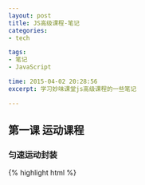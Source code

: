 ```yaml
---
layout: post
title: JS高级课程-笔记
categories: 
- tech

tags: 
- 笔记
- JavaScript

time: 2015-04-02 20:28:56
excerpt: 学习妙味课堂js高级课程的一些笔记

---
```


## 第一课 运动课程

### 匀速运动封装

{% highlight html %}
<!DOCTYPE html>
<html lang="en">
<head>
    <meta charset="UTF-8">
    <title>简单的匀速运动函数封装</title>
    <script>
    // 封装获取样式函数
    function css(obj, attr){
        return obj.currentStyle ? obj.currentStyle[attr] : getComputedStyle(obj, false)[attr];
    }

    /*bug: 暂无*/
    function startMove (obj, json, iSpeed, fn) {
        clearInterval(obj.iTimer);

        var iCur = 0;// 未运动前的样式值
        var iAfter = 0;// 运动后的样式值

        obj.iTimer = setInterval(function(){
            var bBtn = true;// 控制运动状态是否完结

            for(var attr in json){
                var iTarget = json[attr];

                if (attr == 'opacity') {
                    // Math.round(x)把一个数字舍入为最接近的整数
                    iCur = Math.round(css(obj, 'opacity') * 100);
                }else{
                    iCur = parseInt(css(obj, attr));
                }

                // 获取正确方向上的速度
                var iSpeedNew = iCur < iTarget ? iSpeed : -iSpeed;

                if (iCur !== iTarget) {
                    bBtn = false;
                    iAfter = iCur + iSpeedNew;
                    if (attr == 'opacity') {
                        obj.style.opacity = (iAfter) / 100;
                        // 兼容ie7及以下
                        obj.style.filter = 'alpha(opacity=' + iAfter + ')';
                    }else{
                        // 防止运动越界的 bug
                        if (iSpeedNew > 0 && iAfter > iTarget || iSpeedNew < 0 && iAfter < iTarget) {
                            iAfter = iTarget;
                        }

                        obj.style[attr] = iAfter + 'px';
                    }
                }
            }

            if (bBtn) {
                clearInterval(obj.iTimer);
                // 如果回调函数存在，调用回调函数
                fn && fn.call(obj);
            }

        }, 15);
    }

    window.onload = function(){
        var oDiv = document.getElementById('div');

        startMove(oDiv, {
            left: 1000
        }, 10);

        /*startMove(oDiv, {
            width: 10,
            left: 1000
        }, 5);*/
    }
    </script>
    <style>
    #div{width: 100px;height: 100px;background-color: red;position: absolute;top: 0;left: 0;}
    </style>
</head>
<body>
    <div id="div"></div>
</body>
</html>
{% endhighlight %}

### 摩擦运动封装

原理：在匀速运动的原理上，使每次运动的速度都减一个定值

bug：因为速度不一定，所以减少时难以控制目标值

{% highlight javascript %}
obj.iTimer = setInterval(function(){
    var bBtn = true;// 控制运动状态是否完结

    iSpeed -= 1;// 难以控制目标点

    for(var attr in json){
        // ... 同匀速运动    
    }

    if (bBtn) {
        // ... 同匀速运动
    }
}, 30);
{% endhighlight %}

### 缓冲运动封装

原理：在匀速运动的原理上，使每次运动的速度为 (iTarget - iCur)/num 的值，即速度逐渐减少，最后归零

{% highlight html %}
<!DOCTYPE html>
<html lang="en">
<head>
    <meta charset="UTF-8">
    <title>简单的匀速运动函数封装</title>
    <script>
    // 封装获取样式函数
    function css(obj, attr){
        return obj.currentStyle ? obj.currentStyle[attr] : getComputedStyle(obj, false)[attr];
    }

    /*bug: 暂无*/
    function startMove (obj, json, fn) {
        clearInterval(obj.iTimer);

        var iCur = 0;// 未运动前的样式值
        var iAfter = 0;// 运动后的样式值
        var iSpeed = 0;// 初始化速度

        obj.iTimer = setInterval(function(){
            var bBtn = true;// 控制运动状态是否完结

            for(var attr in json){
                var iTarget = json[attr];

                if (attr == 'opacity') {
                    // Math.round(x)把一个数字舍入为最接近的整数
                    iCur = Math.round(css(obj, 'opacity') * 100);
                }else{
                    iCur = parseInt(css(obj, attr));
                }

                // 计算缓冲后的速度
                iSpeed = (iTarget - iCur) / 8;
                iSpeed = iSpeed > 0 ? Math.ceil(iSpeed) : Math.floor(iSpeed);

                if (iCur !== iTarget) {
                    bBtn = false;
                    iAfter = iCur + iSpeed;
                    if (attr == 'opacity') {
                        obj.style.opacity = (iAfter) / 100;
                        // 兼容ie7及以下
                        obj.style.filter = 'alpha(opacity=' + iAfter + ')';
                    }else{
                        // 防止运动越界的 bug（不再需要）
                        /*if (iSpeed > 0 && iAfter > iTarget || iSpeed < 0 && iAfter < iTarget) {
                            iAfter = iTarget;
                        }*/

                        obj.style[attr] = iAfter + 'px';
                    }
                }
            }

            if (bBtn) {
                clearInterval(obj.iTimer);
                // 如果回调函数存在，调用回调函数
                fn && fn.call(obj);
            }

        }, 15);
    }

    window.onload = function(){
        var oDiv = document.getElementById('div');

        startMove(oDiv, {
            left: 1000,
            top: 500
        }, 10);

        /* 相反无问题
        startMove(oDiv, {
            width: 10,
            left: 1000
        }, 5);*/
    }
    </script>
    <style>
    #div{width: 100px;height: 100px;background-color: red;position: absolute;top: 0;left: 0;}
    </style>
</head>
<body>
    <div id="div"></div>
</body>
</html>
{% endhighlight %}

### 图片预加载原理

* 不直接修改img元素的src，加载完成后，再显示
* 用到的事件
  * onload：加载完成后显示图片
  * onerror：加载失败时，进行其他处理（跳过、显示信息等）
* 预判加载——自动加载下一张图片
* 延迟加载——加载可视区图片，其他图片等进入可视区再加载

{% highlight html %}
<!DOCTYPE html>
<html lang="en">
<head>
    <meta charset="UTF-8">
    <title>图片预加载原理</title>
    <style></style>
</head>
<body>
    <img id="img1" src='' />
    <script>
    /*
    属性：
        src：当我们给Image对象的src属性赋值一个url的时候，这个Image对象就会去加载url资源。加载完成以后的资源被保存到了浏览器的缓存文件夹里面。下次如果我们要去调用这个url地址的时候，直接是从缓存文件夹读取到的。所以速度很快。
    事件：
        onload：当资源加载完成的时候触发
        onerror：当资源加载失败的时候触发
    */
    window.onload = function(){
        var oImage = new Image();
        var oImg = document.getElementById('img1');

        oImage.src = '1.png';
        oImage.onload = function(){
            alert('加载完成');

            document.onclick = function(){
                oImg.src = '1.png';
            }
        }
        oImage.onerror = function(){
            alert('加载出错');
        }
    }
    </script>
</body>
</html>
{% endhighlight %}

实例应用：

{% highlight html %}
<!DOCTYPE html>
<html lang="en">
<head>
    <meta charset="UTF-8">
    <title>图片预加载二</title>
</head>
<body>
    <img src="images/p1.jpg" id="img1" style="width: 300px;" />
    <script>
    window.onload = function(){

        var oImg = document.getElementById('img1');
        var oImage = new Image();
        var arr = [
            'images/p2.jpg',
            'images/3.jpg',
            'images/p4.jpg',
        ];
        var iCur = 0;
        var i = 0;

        xunlei();

        oImg.onclick = function(){
            i++;
            if(i < arr.length){
                oImg.src = arr[i];
            }
        }

        function xunlei(){
            oImage.src = arr[iCur];
            oImage.onload = function(){
                iCur++;
                if(iCur < arr.length){
                    xunlei();
                }
            }
        }

    }
    </script>
</body>
</html>
{% endhighlight %}

图片按需加载：

{% highlight html %}
<!DOCTYPE html>
<html lang="en">
<head>
    <meta charset="UTF-8">
    <title>图片按需加载</title>
    <style>
    #ul1 { margin: 100px auto 0; padding: 0; }
    li { float: left; margin: 0 0 10px 10px; list-style: none; border: 1px solid black;}
    img { width: 300px; height: 200px; display: block; }
    </style>
</head>
<body>
    <ul id="ul1">
        <li><img _src="1.jpg" src="white.jpg"></li>
        <li><img _src="2.jpg" src="white.jpg"></li>
        <li><img _src="3.jpg" src="white.jpg"></li>
        <li><img _src="4.jpg" src="white.jpg"></li>
        <li><img _src="5.jpg" src="white.jpg"></li>
        <li><img _src="6.jpg" src="white.jpg"></li>
        <li><img _src="7.jpg" src="white.jpg"></li>
        <li><img _src="1.jpg" src="white.jpg"></li>
        <li><img _src="2.jpg" src="white.jpg"></li>
        <li><img _src="3.jpg" src="white.jpg"></li>
        <li><img _src="4.jpg" src="white.jpg"></li>
        <li><img _src="5.jpg" src="white.jpg"></li>
        <li><img _src="6.jpg" src="white.jpg"></li>
        <li><img _src="7.jpg" src="white.jpg"></li>
        <li><img _src="1.jpg" src="white.jpg"></li>
        <li><img _src="2.jpg" src="white.jpg"></li>
        <li><img _src="3.jpg" src="white.jpg"></li>
        <li><img _src="4.jpg" src="white.jpg"></li>
        <li><img _src="5.jpg" src="white.jpg"></li>
        <li><img _src="6.jpg" src="white.jpg"></li>
        <li><img _src="7.jpg" src="white.jpg"></li>
        <li><img _src="1.jpg" src="white.jpg"></li>
        <li><img _src="2.jpg" src="white.jpg"></li>
        <li><img _src="3.jpg" src="white.jpg"></li>
        <li><img _src="4.jpg" src="white.jpg"></li>
        <li><img _src="5.jpg" src="white.jpg"></li>
        <li><img _src="6.jpg" src="white.jpg"></li>
        <li><img _src="7.jpg" src="white.jpg"></li>
        <li><img _src="1.jpg" src="white.jpg"></li>
        <li><img _src="2.jpg" src="white.jpg"></li>
        <li><img _src="3.jpg" src="white.jpg"></li>
        <li><img _src="4.jpg" src="white.jpg"></li>
        <li><img _src="5.jpg" src="white.jpg"></li>
        <li><img _src="6.jpg" src="white.jpg"></li>
        <li><img _src="7.jpg" src="white.jpg"></li>
        <li><img _src="1.jpg" src="white.jpg"></li>
        <li><img _src="2.jpg" src="white.jpg"></li>
        <li><img _src="3.jpg" src="white.jpg"></li>
        <li><img _src="4.jpg" src="white.jpg"></li>
        <li><img _src="5.jpg" src="white.jpg"></li>
        <li><img _src="6.jpg" src="white.jpg"></li>
        <li><img _src="7.jpg" src="white.jpg"></li>
        <li><img _src="1.jpg" src="white.jpg"></li>
        <li><img _src="2.jpg" src="white.jpg"></li>
        <li><img _src="3.jpg" src="white.jpg"></li>
        <li><img _src="4.jpg" src="white.jpg"></li>
        <li><img _src="5.jpg" src="white.jpg"></li>
        <li><img _src="6.jpg" src="white.jpg"></li>
        <li><img _src="7.jpg" src="white.jpg"></li>
    </ul>
    <script>
    window.onload = function(){
        var oUl = document.getElementById('ul1');
        var aImg = oUl.getElementsByTagName('img');

        showImg();
        window.onscroll = showImage;

        function showImg(){

            var scrollTop = document.documentElement.scrollTop || document.body.scrollTop;
            for(var i=0; i<aImg.length; i++){

                // 判断图片加载状态和是否位于可视区
                if(!aImg[i].isLoad && getTop(aImg[i]) < scrollTop + document.documentElement.clientHeight ){
                    aImg[i].src = aImg[i].getAttribute('_src');
                    aImg[i].isLoad = true;
                }
            }
        }

        // 获取图片位置
        function getTop(obj){
            var iTop = 0;
            while(obj){
                iTop += obj.offsetTop;
                obj = obj.offsetParent;
            }
            return iTop;
        }
    }
    </script>
</body>
</html>
{% endhighlight %}

### 弹性运动原理

* 在目标点左边，加速；在目标点右边，减速
* 根据距离，计算加速度

#### 普通弹性运动

{% highlight html %}
<!DOCTYPE html>
<html lang="en">
<head>
    <meta charset="UTF-8">
    <title>弹性运动</title>
    <style>
    #div1 { width: 100px; height: 100px; background: red; position: absolute; left: 0; }
    #bg { width: 1px; height: 500px; background: black; position: absolute; left: 500px; top: 0; }
    </style>
</head>
<body>
    <input type="button" value="开始运动" id="input1">
    <div id="div1"></div>
    <div id="bg"></div>
    <script>
    window.onload = function(){
        var oInput = document.getElementById('input1');
        var oDiv = document.getElementById('div1');
        var timer = null;
        var iSpeed = 0;

        oInput.onclick = function(){

            startMove();

        }

        function startMove(){

            clearInterval(timer);
            timer = setInterval(function(){

                // 实际走了不止500
                if(oDiv.offsetLeft < 500){
                    iSpeed += 5;
                } else {
                    // 当iSpeed小于0时开始回弹
                    iSpeed -= 5;
                }
                oDiv.style.left = oDiv.offsetLeft + iSpeed + 'px';

            }, 30);

        }
    }
    </script>
</body>
</html>
{% endhighlight %}


#### 弹性运动带摩擦

{% highlight html %}
<!DOCTYPE html>
<html lang="en">
<head>
    <meta charset="UTF-8">
    <title>弹性运动</title>
    <style>
    #div1 { width: 100px; height: 100px; background: red; position: absolute; left: 0; }
    #bg { width: 1px; height: 500px; background: black; position: absolute; left: 500px; top: 0; }
    </style>
</head>
<body>
    <input type="button" value="开始运动" id="input1">
    <div id="div1"></div>
    <div id="bg"></div>
    <script>
    // 在目标地会停止
    window.onload = function(){
        var oInput = document.getElementById('input1');
        var oDiv = document.getElementById('div1');
        var timer = null;
        var iSpeed = 0;

        oInput.onclick = function(){

            startMove();

        }

        function startMove(){

            clearInterval(timer);
            timer = setInterval(function(){

                // if(oDiv.offsetLeft < 500){
                //  iSpeed += (500 - oDiv.offsetLeft)/50;
                // } else {
                //  iSpeed -= (oDiv.offsetLeft - 500)/50;
                // }

                iSpeed += (500 - oDiv.offsetLeft)/50;
                iSpeed *= 0.95;

                // Math.abs()返回一个数字的绝对值
                if(Math.abs(iSpeed) <= 1 && Math.abs(500 - oDiv.offsetLeft) <=1 ){
                    clearInterval(timer);

                    // 回归目标地
                    oDiv.style.left = '500px';
                    iSpeed = 0;
                } else {
                    oDiv.style.left = oDiv.offsetLeft + iSpeed + 'px';
                }

            }, 30);

        }
    }
    </script>
</body>
</html>
{% endhighlight %}

### 弹性过界

{% highlight html %}
<!DOCTYPE html>
<html lang="en">
<head>
    <meta charset="UTF-8">
    <title>弹性过界</title>
    <style>
    #div1 { width: 100px; height: 30px; background: red; }
    </style>
</head>
<body>
    <div id="div1"></div>
    <script>
    window.onload = function(){

        var oDiv = document.getElementById('div1');
        var timer = null;
        var iSpeed = 0;

        oDiv.onmouseover = function(){
            startMove(300);
        }
        oDiv.onmouseout = function(){
            startMove(30);
        }

        function startMove(iTarget){

            clearInterval(timer);
            timer = setInterval(function(){
                iSpeed += (iTarget - oDiv.offsetHeight) / 6;
                iSpeed *= 0.75;
                
                if(Math.abs(iSpeed) <= 1 && Math.abs(iTarget - oDiv.offsetHeight) <= 1){
                    clearInterval(timer);
                    iSpeed = 0;
                    oDiv.style.height = iTarget + 'px';
                } else {
                    var H = oDiv.offsetHeight + iSpeed; 
                    // 解决IE下的弹性过界的问题
                    // ie8一下，width等值不能为负数
                    if(H < 0) {
                        H = 0;
                    }
                    oDiv.style.height = H + 'px';
                }
            }, 30)

        }

    }
    </script>
</body>
</html>
{% endhighlight %}

#### 完整弹性框架

{% highlight javascript %}
function css(obj, attr){
    return obj.currentStyle ? obj.currentStyle[attr] : getComputedStyle(obj, false)[attr];
}

function startMove (obj, json, fn) {
    // body...
    clearInterval(obj.iTimer);

    // 循环所有运动参数
    var iSpeed = {};
    for(var attr in json){
        iSpeed[attr] = 0;
    }

    obj.iTimer = setInterval(function(){

        var bBtn = true;// 处理临界状态

        for(var attr in json){
            var iCur = 0;

            if(attr === 'opacity'){
                iCur = Math.round(css(obj, attr) * 100);
            }else{
                iCur = parseInt(css(obj, attr));
            }

            iSpeed[attr] += (json[attr] - iCur)/6;
            iSpeed[attr] *= 0.75;

            if (Math.abs(iSpeed[attr]) > 1 && Math.abs(500 - iCur) > 1) {
                bBtn = false;
            }

            var value = iCur + iSpeed[attr];

            // 处理ie宽度和高度越界
            if(value < 0 && (attr === 'width' || attr === 'height')){
                value = 0;
            }

            if(attr == 'opacity'){
                    obj.style.filter = 'alpha(opacity='+ value +')';
                    obj.style.opacity = value / 100; 
            }
            else{
                    obj.style[attr] = value + 'px';
            }
        }


        if (bBtn) {
            clearInterval(obj.iTimer);

            // 临界值处理
            for(var attr in json){
                iSpeed[attr] = 0;
                if(attr == 'opacity'){
                        obj.style.filter = 'alpha(opacity='+ json[attr] +')';
                        obj.style.opacity = json[attr] / 100; 
                }
                else{
                        obj.style[attr] = json[attr] + 'px';
                }
            }
            
            if(fn){
                fn.call(obj);
            }
        }

    }, 30); 


}
{% endhighlight %}

